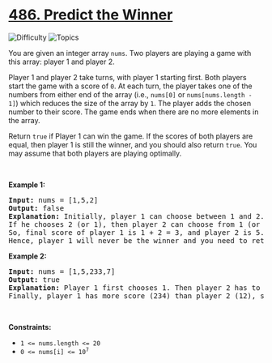 # [486. Predict the Winner](https://leetcode.com/problems/predict-the-winner)

![Difficulty](https://img.shields.io/badge/Difficulty-Medium-blue.svg) ![Topics](https://img.shields.io/badge/Topics-Array,%20Math,%20Dynamic%20Programming,%20Recursion,%20Game%20Theory-orange.svg)
<br/>

<p>You are given an integer array <code>nums</code>. Two players are playing a game with this array: player 1 and player 2.</p>

<p>Player 1 and player 2 take turns, with player 1 starting first. Both players start the game with a score of <code>0</code>. At each turn, the player takes one of the numbers from either end of the array (i.e., <code>nums[0]</code> or <code>nums[nums.length - 1]</code>) which reduces the size of the array by <code>1</code>. The player adds the chosen number to their score. The game ends when there are no more elements in the array.</p>

<p>Return <code>true</code> if Player 1 can win the game. If the scores of both players are equal, then player 1 is still the winner, and you should also return <code>true</code>. You may assume that both players are playing optimally.</p>

<p>&nbsp;</p>
<p><strong class="example">Example 1:</strong></p>

<pre>
<strong>Input:</strong> nums = [1,5,2]
<strong>Output:</strong> false
<strong>Explanation:</strong> Initially, player 1 can choose between 1 and 2. 
If he chooses 2 (or 1), then player 2 can choose from 1 (or 2) and 5. If player 2 chooses 5, then player 1 will be left with 1 (or 2). 
So, final score of player 1 is 1 + 2 = 3, and player 2 is 5. 
Hence, player 1 will never be the winner and you need to return false.
</pre>

<p><strong class="example">Example 2:</strong></p>

<pre>
<strong>Input:</strong> nums = [1,5,233,7]
<strong>Output:</strong> true
<strong>Explanation:</strong> Player 1 first chooses 1. Then player 2 has to choose between 5 and 7. No matter which number player 2 choose, player 1 can choose 233.
Finally, player 1 has more score (234) than player 2 (12), so you need to return True representing player1 can win.
</pre>

<p>&nbsp;</p>
<p><strong>Constraints:</strong></p>

<ul>
	<li><code>1 &lt;= nums.length &lt;= 20</code></li>
	<li><code>0 &lt;= nums[i] &lt;= 10<sup>7</sup></code></li>
</ul>

